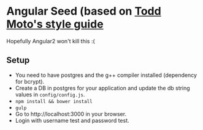 # Angular Seed (based on [Todd Moto's style guide](https://github.com/toddmotto/angularjs-styleguide)

Hopefully Angular2 won't kill this :(

## Setup

+ You need to have postgres and the g++ compiler installed (dependency for bcrypt).
+ Create a DB in postgres for your application and update the db string values in `config/config.js`.
+ `npm install && bower install`
+ `gulp`
+ Go to http://localhost:3000 in your browser.
+ Login with username test and password test.
